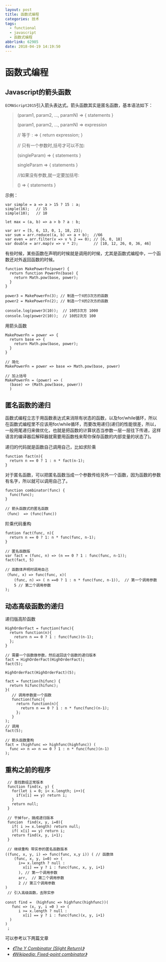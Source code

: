 ```yaml
---
layout: post
title: 函数式编程
categories: 技术
tags:
  - functional
  - javascript
  - 函数式编程
abbrlink: 62985
date: 2018-04-19 14:19:50
---
```


# 函数式编程

## Javascript的箭头函数

`ECMAScript2015`引入箭头表达式。箭头函数其实是匿名函数，基本语法如下：

> (param1, param2, …, paramN) => { statements }
>
> (param1, param2, …, paramN) => expression
>
>    // 等于 :  => { return expression; }
>
>    // 只有一个参数时,括号才可以不加:
>
>    (singleParam) => { statements }
>
>    singleParam => { statements }
>
>    //如果没有参数,就一定要加括号:
>
>    () => { statements }


示例：

```
var simple = a => a > 15 ? 15 : a;
simple(16);   // 15
simple(10);   // 10

let max = (a, b) => a > b ? a : b;

var arr = [5, 6, 13, 0, 1, 18, 23];
var sum = arr.reduce((a, b) => a + b);  //66
var even = arr.filter(v => v % 2 == 0); // [6, 0, 18]
var double = arr.map(v => v * 2);       // [10, 12, 26, 0, 36, 46]
```

有些时候，某些函数在声明的时候就是调用的时候，尤其是函数式编程中，一个函数还对外返回函数的时候。

```
function MakePowerFn(power) {
  return function PowerFn(base) {
    return Math.pow(base, power);
  }
}

power3 = MakePowerFn(3); // 制造一个X的3次方的函数
power2 = MakePowerFn(2); // 制造一个X的2次方的函数

console.log(power3(10));  // 10的3次方 1000
console.log(power2(10));  // 10的2次方 100
```

用箭头函数

```
MakePowerFn = power => {
  return base => {
    return Math.pow(base, power);
  }
}

// 简化
MakePowerFn = power => base => Math.pow(base, power)

// 加上括号
MakePowerFn = (power) => (
  (base) => (Math.pow(base, power))
  )
```

## 匿名函数的递归

函数式编程立志于用函数表达式来消除有状态的函数，以及for/while循环，所以在函数式编程里不应该用for/while循环，而要改用递归(递归的性能很差，所以，一般用尾递归来做优化，也就是把函数的计算状态当参数一层一层往下传递，这样语言的编译器后解释器就需要用函数栈来帮你保存函数的内部变量的状态了)。

递归的代码就是函数自己调用自己，比如求阶乘

```
function fact(n){
  return n == 0 ? 1 : n * fact(n-1);
}
```

对于匿名函数，可以把匿名函数当成一个参数传给另外一个函数，因为函数的参数有名字，所以就可以调用自己了。

```
function combinator(func) {
  func(func);
}

// 箭头函数式的匿名函数
（func） => (func(func))
```

阶乘代码重构
```
funtion fact(func, n){
  return n == 0 ? 1: n * func(func, n-1);
}

// 匿名函数版
var fact = (func, n) => (n == 0 ? 1 : func(func, n-1));
fact(fact, 5)

// 函数体声明时调用自己
（func, x) => func(func, x)(
    (func, n) => ( n ==0 ? 1 : n * func(func, n-1)),  // 第一个调用参数
    5 // 第二个调用参数
);
```

## 动态高级函数的递归

递归版高阶函数

```
HighOrderFact = function(func){
  return function(n){
    return n == 0 ? 1 : func(func)(n-1);
  };
}

// 需要一个函数做参数，然后返回这个函数的递归版本
fact = HighOrderFact(HighOrderFact);
fact(5);

HighOrderFact(HighOrderFact)(5);

fact = function(hifunc) {
  return hifunc(hifunc);
}(
   // 调用参数是一个函数
   function(func){
     return function(n){
       return n == 0 ? 1 : n * func(func)(n-1);
     };
   }
);
// 调用
fact(5);

// 箭头函数重构
fact = (highfunc => highfunc(highfunc)) (
  func => n => n == 0 ? 1 : n * func(func)(n-1)
);

```


## 重构之前的程序

```
 // 查找数组正常版本
 function find(x, y) {
   for(let i = 0; i< x.length; i++){
     if(x[i] == y) return i;
   }
   return null;
 }

 // 干掉for，搞成递归版本
 funcion  find(x, y, i=0){
   if( i >= x.length) return null;
   if( x[i] == y) return i;
   return find(x, y, i+1);
 }

 // 继续重构 带实参的匿名函数版本
((func, x, y, i) => func(func, x,y i)) ( // 函数体
    (func, x, y, i=0) => (
      i>= x.length ? null :
        x[i] == y ? i : func(func, x, y, i+1)
      ), // 第一个调用参数
      arr,  // 第二个调用参数
      2 // 第三个调用参数    
)
 // 引入高级函数，去除实参

const find = （highfunc => highfunc(highfunc))(
   func => (x, y, i =0 ) => (
      i >= x.length ? null :
        x[i] == y ? i : func(func)(x, y, i+1)
  )
)
 ;
```

可以参考以下两篇文章
 - *[《The Y Combinator (Slight Return)》](http://mvanier.livejournal.com/2897.html)*
 - *[《Wikipedia: Fixed-point combinator》](https://en.wikipedia.org/wiki/Fixed-point_combinator)*
